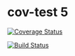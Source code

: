 # cov-test 5

[![Coverage Status](https://coveralls.io/repos/github/anton-marchenko/cov-test/badge.svg)](https://coveralls.io/github/anton-marchenko/cov-test)

[![Build Status](https://travis-ci.com/anton-marchenko/cov-test.svg?branch=master)](https://travis-ci.com/anton-marchenko/cov-test)